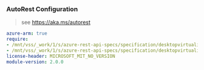 ### AutoRest Configuration

> see https://aka.ms/autorest

``` yaml
azure-arm: true
require:
- /mnt/vss/_work/1/s/azure-rest-api-specs/specification/desktopvirtualization/resource-manager/readme.md
- /mnt/vss/_work/1/s/azure-rest-api-specs/specification/desktopvirtualization/resource-manager/readme.go.md
license-header: MICROSOFT_MIT_NO_VERSION
module-version: 2.0.0
```